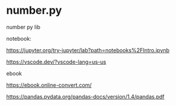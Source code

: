 # number.py
number py lib

notebook:


https://jupyter.org/try-jupyter/lab?path=notebooks%2FIntro.ipynb

https://vscode.dev/?vscode-lang=us-us

ebook


https://ebook.online-convert.com/


https://pandas.pydata.org/pandas-docs/version/1.4/pandas.pdf
